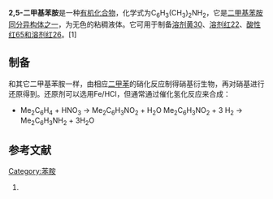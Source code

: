 **2,5-二甲基苯胺**是一种[有机化合物](../Page/有机化合物.md "wikilink")，化学式为C<sub>6</sub>H<sub>3</sub>(CH<sub>3</sub>)<sub>2</sub>NH<sub>2</sub>，它是[二甲基苯胺同分异构体之一](https://zh.wikipedia.org/wiki/二甲基苯胺 "wikilink")，为无色的粘稠液体。它可用于制备[溶剂黄30](https://zh.wikipedia.org/wiki/溶剂黄30 "wikilink")、[溶剂红22](https://zh.wikipedia.org/wiki/溶剂红22 "wikilink")、[酸性红65和](https://zh.wikipedia.org/wiki/酸性红65 "wikilink")[溶剂红26](https://zh.wikipedia.org/wiki/溶剂红26 "wikilink")。\[1\]

## 制备

和其它二甲基苯胺一样，由相应[二甲苯](../Page/二甲苯.md "wikilink")的硝化反应制得硝基衍生物，再对硝基进行还原得到。还原剂可以选用Fe/HCl，但通常通过催化氢化反应来合成：

  -
    Me<sub>2</sub>C<sub>6</sub>H<sub>4</sub> + HNO<sub>3</sub> → Me<sub>2</sub>C<sub>6</sub>H<sub>3</sub>NO<sub>2</sub> + H<sub>2</sub>O
    Me<sub>2</sub>C<sub>6</sub>H<sub>3</sub>NO<sub>2</sub> + 3 H<sub>2</sub> → Me<sub>2</sub>C<sub>6</sub>H<sub>3</sub>NH<sub>2</sub> + 3H<sub>2</sub>O

## 参考文献

[Category:苯胺](https://zh.wikipedia.org/wiki/Category:苯胺 "wikilink")

1.